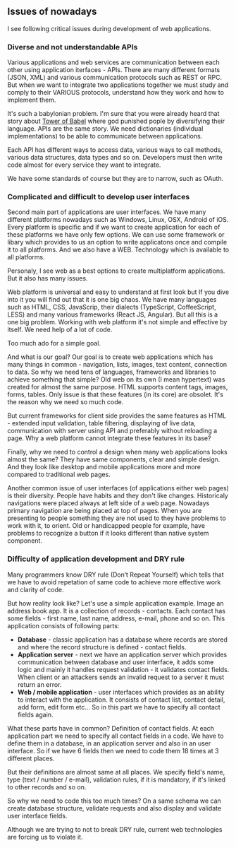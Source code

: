 ## Issues of nowadays

I see following critical issues during development of web applications.

### Diverse and not understandable APIs

Various applications and web services are communication between each other using application iterfaces - APIs. There are many different formats (JSON, XML) and various communication protocols such as REST or RPC. But when we want to integrate two applications together we must study and comply to their VARIOUS protocols, understand how they work and how to implement them.

It's such a babylonian problem. I'm sure that you were already heard that story about [Tower of Babel](https://en.wikipedia.org/wiki/Tower_of_Babel) where god punished pople by diversifying their language. APIs are the same story. We need dictionaries (individual implementations) to be able to communicate between applications.

Each API has different ways to access data, various ways to call methods, various data structures, data types and so on. Developers must then write code almost for every service they want to integrate.

We have some standards of course but they are to narrow, such as OAuth.

### Complicated and difficult to develop user interfaces

Second main part of applications are user interfaces. We have many different platforms nowadays such as Windows, Linux, OSX, Android of iOS. Every platform is specific and if we want to create application for each of these platforms we have only few options. We can use some framework or libary which provides to us an option to write applicatons once and compile it to all platforms. And we also have a WEB. Technology which is available to all platforms.

Personaly, I see web as a best options to create multiplatform applications. But it also has many issues.

Web platform is universal and easy to understand at first look but If you dive into it you will find out that it is one big chaos. We have many languages such as HTML, CSS, JavaScrip, their dialects (TypeScript, CoffeeScript, LESS) and many various frameworks (React JS, Angular). But all this is a one big problem. Working with web platform it's not simple and effective by itself. We need help of a lot of code.

Too much ado for a simple goal.

And what is our goal? Our goal is to create web applications which has many things in common - navigation, lists, images, text content, connection to data. So why we need tens of languages, frameworks and libraries to achieve something that simple? Old web on its own (I mean hypertext) was created for almost the same purpose. HTML supports content tags, images, forms, tables. Only issue is that these features (in its core) are obsolet. It's the reason why we need so much code.

But current frameworks for client side provides the same features as HTML - extended input validation, table filtering, displaying of live data, communication with server using API and preferably without reloading a page. Why a web platform cannot integrate these features in its base?

Finally, why we need to control a design when many web applications looks almost the same? They have same components, clear and simple design. And they look like desktop and mobile applications more and more compared to traditional web pages.

Another common issue of user interfaces (of applications either web pages) is their diversity. People have habits and they don't like changes. Historicaly navigations were placed always at left side of a web page. Nowadays primary navigation are being placed at top of pages. When you are presenting to people something they are not used to they have problems to work with it, to orient. Old or handicapped people for example, have problems to recognize a button if it looks different than native system component.

### Difficulty of application development and DRY rule

Many programmers know DRY rule (Don’t Repeat Yourself) which tells that we have to avoid repetation of same code to achieve more effective work and clarity of code.

But how reality look like? Let's use a simple application example. Image an address book app. It is a collection of records - contacts. Each contact has some fields - first name, last name, address, e-mail, phone and so on. This application consists of following parts:

- **Database** - classic application has a database where records are stored and where the record structure is defined - contact fields.
- **Application server** - next we have an application server which provides communication between database and user interface, it adds some logic and mainly it handles request validation - it validates contact fields. When client or an attackers sends an invalid request to a server it must return an error.
- **Web / mobile application** - user interfaces which provides as an ability to interact with the application. It consists of contact list, contact detail, add form, edit form etc... So in this part we have to specify all contact fields again.

What these parts have in common? Definition of contact fields. At each application part we need to specify all contact fields in a code. We have to define them in a database, in an application server and also in an user interface. So if we have 6 fields then we need to code them 18 times at 3 different places.

But their definitions are almost same at all places. We specify field's name, type (text / number / e-mail), validation rules, if it is mandatory, if it's linked to other records and so on.

So why we need to code this too much times? On a same schema we can create database structure, validate requests and also display and validate user interface fields.

Although we are trying to not to break DRY rule, current web technologies are forcing us to violate it.